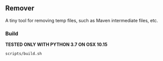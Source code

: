 ## Remover

A tiny tool for removing temp files, such as Maven intermediate files, etc.

### Build

**TESTED ONLY WITH PYTHON 3.7 ON OSX 10.15**

```shell script
scripts/build.sh
```
